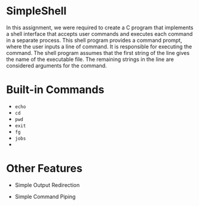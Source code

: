 # SimpleShell

In this assignment, we were required to create a C program that implements a shell interface that 
accepts user commands and executes each command in a separate process. This shell program provides 
a command prompt, where the user inputs a line of command. It is responsible for executing the 
command. The shell program assumes that the first string of the line gives the name of the executable 
file. The remaining strings in the line are considered arguments for the command. 

# Built-in Commands 

- `echo`
- `cd`
- `pwd`
- `exit`
- `fg`
- `jobs`
- 

# Other Features 

- Simple Output Redirection


- Simple Command Piping 



